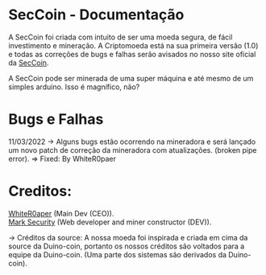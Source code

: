 # SecCoin - Documentação
A SecCoin foi criada com intuito de ser uma moeda segura, de fácil investimento e mineração. A Criptomoeda está na sua primeira versão (1.0) e todas as correções
de bugs e falhas serão avisados no nosso site oficial da <a href="https://seccoin.cf/">SecCoin</a>.

A SecCoin pode ser minerada de uma super máquina e até mesmo de um simples arduíno. Isso é magnífico, não?

# Bugs e Falhas

11/03/2022 -> Alguns bugs estão ocorrendo na mineradora e será lançado um novo patch de correção da mineradora com atualizações. (broken pipe error). => Fixed: By WhiteR0paer

# Creditos:
<a href="https://github.com/WhiteR0aper/">WhiteR0aper</a> (Main Dev (CEO)).
<br>
<a href="https://github.com/MarktwainSTDLL/">Mark Security</a> (Web developer and miner constructor (DEV)).

-> Créditos da source: A nossa moeda foi inspirada e criada em cima da source da Duino-coin, portanto os nossos créditos são voltados para a equipe da Duino-coin.
(Uma parte dos sistemas são derivados da Duino-coin).
